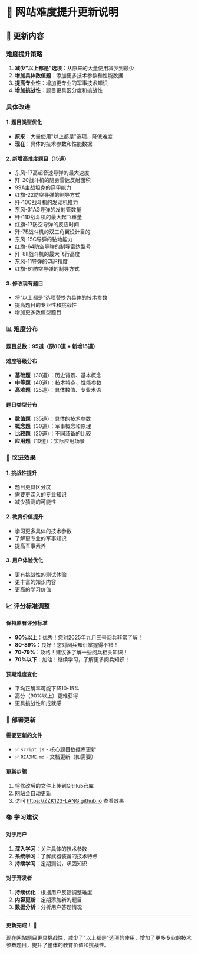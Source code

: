 # 🎯 网站难度提升更新说明

## 📝 更新内容

### 难度提升策略
1. **减少"以上都是"选项**：从原来的大量使用减少到最少
2. **增加具体数值题**：添加更多技术参数和性能数据
3. **提高专业性**：增加更专业的军事技术知识
4. **增加挑战性**：题目更具区分度和挑战性

### 具体改进

#### 1. 题目类型优化
- **原来**：大量使用"以上都是"选项，降低难度
- **现在**：具体的技术参数和性能数据

#### 2. 新增高难度题目（15道）
- 东风-17高超音速导弹的最大速度
- 歼-20战斗机的隐身雷达反射面积
- 99A主战坦克的穿甲能力
- 红旗-22防空导弹的制导方式
- 歼-10C战斗机的发动机推力
- 东风-31AG导弹的发射管数量
- 歼-11D战斗机的最大起飞重量
- 红旗-17防空导弹的反应时间
- 歼-7E战斗机的双三角翼设计目的
- 东风-15C导弹的钻地能力
- 红旗-64防空导弹的制导雷达型号
- 歼-8II战斗机的最大飞行高度
- 东风-11导弹的CEP精度
- 红旗-61防空导弹的制导方式

#### 3. 修改现有题目
- 将"以上都是"选项替换为具体的技术参数
- 提高题目的专业性和挑战性
- 增加更多数值型题目

### 📊 难度分布

#### 题目总数：95道（原80道 + 新增15道）

#### 难度等级分布
- **基础题**（30道）：历史背景、基本概念
- **中等题**（40道）：技术特点、性能参数
- **高难题**（25道）：具体数值、专业术语

#### 题目类型分布
- **数值题**（35道）：具体的技术参数
- **概念题**（30道）：军事概念和原理
- **比较题**（20道）：不同装备的比较
- **应用题**（10道）：实际应用场景

### 🎯 改进效果

#### 1. 挑战性提升
- 题目更具区分度
- 需要更深入的专业知识
- 减少猜测的可能性

#### 2. 教育价值提升
- 学习更多具体的技术参数
- 了解更专业的军事知识
- 提高军事素养

#### 3. 用户体验优化
- 更有挑战性的测试体验
- 更丰富的知识内容
- 更高的学习价值

### 📈 评分标准调整

#### 保持原有评分标准
- **90%以上**：优秀！您对2025年九月三号阅兵非常了解！
- **80-89%**：良好！您对阅兵知识掌握得不错！
- **70-79%**：及格！建议多了解一些阅兵相关知识！
- **70%以下**：加油！继续学习，了解更多阅兵知识！

#### 预期难度变化
- 平均正确率可能下降10-15%
- 高分（90%以上）更难获得
- 更具挑战性和成就感

### 🚀 部署更新

#### 需要更新的文件
- ✅ `script.js` - 核心题目数据库更新
- ✅ `README.md` - 文档更新（如需要）

#### 更新步骤
1. 将修改后的文件上传到GitHub仓库
2. 网站会自动更新
3. 访问 https://ZZK123-LANG.github.io 查看效果

### 📚 学习建议

#### 对于用户
1. **深入学习**：关注具体的技术参数
2. **系统学习**：了解武器装备的技术特点
3. **持续学习**：定期测试，巩固知识

#### 对于开发者
1. **持续优化**：根据用户反馈调整难度
2. **内容更新**：定期添加新的题目
3. **数据分析**：分析用户答题情况

---

**更新完成！** 🎉

现在网站题目更具挑战性，减少了"以上都是"选项的使用，增加了更多专业的技术参数题目，提升了整体的教育价值和挑战性。

